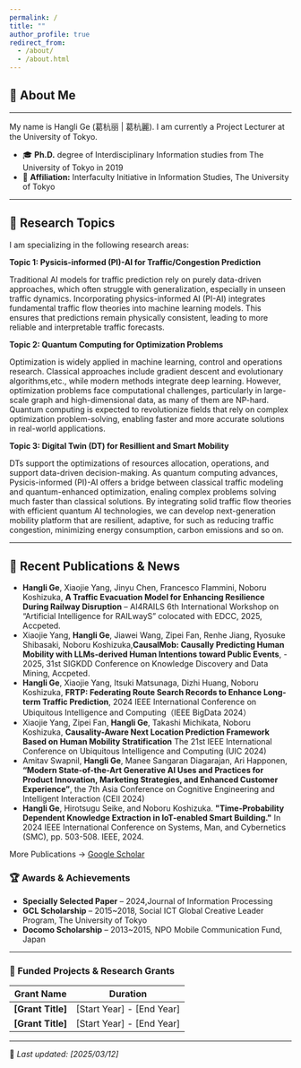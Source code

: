 ```yaml
---
permalink: /
title: ""
author_profile: true
redirect_from: 
  - /about/
  - /about.html
---
```


## 👤 About Me
------
My name is  Hangli Ge (葛杭丽 | 葛杭麗). I am currently a Project Lecturer at the University of Tokyo. 
- 🎓 **Ph.D.** degree of Interdisciplinary Information studies from The University of Tokyo in 2019
- 📍 **Affiliation:** Interfaculty Initiative in Information Studies, The University of Tokyo
---

## 🔬 Research Topics
 I am specializing in the following research areas:

 **Topic 1: Pysicis-informed (PI)-AI for Traffic/Congestion Prediction**
 
 Traditional AI models for traffic prediction rely on purely data-driven approaches, which often struggle with generalization, especially in unseen traffic dynamics. Incorporating physics-informed AI (PI-AI) integrates fundamental traffic flow theories into machine learning models. This ensures that predictions remain physically consistent, leading to more reliable and interpretable traffic forecasts.

 **Topic 2: Quantum Computing for Optimization Problems**
 
Optimization is widely applied in machine learning, control and operations research. Classical approaches include gradient descent and evolutionary algorithms,etc., while modern methods integrate deep learning. However, optimization problems face computational challenges, particularly in large-scale graph and high-dimensional data, as many of them are NP-hard. Quantum computing is expected to revolutionize fields that rely on complex optimization problem-solving, enabling faster and more accurate solutions in real-world applications.

  
**Topic 3: Digital Twin (DT) for Resillient and Smart Mobility**

DTs support the optimizations of resources allocation, operations, and support data-driven decision-making.
As quantum computing advances, Pysicis-informed (PI)-AI offers a bridge between classical traffic modeling and quantum-enhanced optimization, enaling complex problems solving much faster than classical solutions. By integrating solid traffic flow theories with efficient quantum AI technologies, we can develop next-generation mobility platform that are resilient, adaptive, for such as reducing traffic congestion, minimizing energy consumption, carbon emissions  and so on. 

---

## 📝 Recent Publications & News
 - **Hangli Ge**, Xiaojie Yang, Jinyu Chen, Francesco Flammini, Noboru Koshizuka, **A Traffic Evacuation Model for Enhancing Resilience During Railway Disruption** – AI4RAILS 6th International Workshop on “Artificial Intelligence for RAILwayS” colocated with EDCC, 2025, Accpeted.
 - Xiaojie Yang, **Hangli Ge**, Jiawei Wang, Zipei Fan, Renhe Jiang, Ryosuke Shibasaki, Noboru Koshizuka,**CausalMob: Causally Predicting Human Mobility with LLMs-derived Human Intentions toward Public Events**, - 2025, 31st SIGKDD Conference on Knowledge Discovery and Data Mining, Accpeted.
 - **Hangli Ge**, Xiaojie Yang, Itsuki Matsunaga, Dizhi Huang, Noboru Koshizuka, **FRTP: Federating Route Search Records to Enhance Long-term Traffic Prediction**, 2024 IEEE International Conference on Ubiquitous Intelligence and Computing（IEEE BigData 2024）
 - Xiaojie Yang, Zipei Fan, **Hangli Ge**, Takashi Michikata, Noboru Koshizuka, **Causality-Aware Next Location Prediction Framework Based on Human Mobility Stratification** The 21st IEEE International Conference on Ubiquitous Intelligence and Computing (UIC 2024)
 - Amitav Swapnil, **Hangli Ge**, Manee Sangaran Diagarajan, Ari Happonen, **“Modern State-of-the-Art Generative AI Uses and Practices for Product Innovation, Marketing Strategies, and Enhanced Customer Experience”**, the 7th Asia Conference on Cognitive Engineering and Intelligent Interaction (CEII 2024)
 - 	**Hangli Ge**, Hirotsugu Seike, and Noboru Koshizuka. **"Time-Probability Dependent Knowledge Extraction in IoT-enabled Smart Building."** In 2024 IEEE International Conference on Systems, Man, and Cybernetics (SMC), pp. 503-508. IEEE, 2024.




More Publications -> [Google Scholar](https://scholar.google.com/citations?user=8lFqJGMAAAAJ&hl=en)

### 🏆 Awards & Achievements
- **Specially Selected Paper** – 2024,Journal of Information Processing
- **GCL Scholarship** – 2015~2018, Social ICT Global Creative Leader Program, The University of Tokyo
- **Docomo Scholarship** – 2013~2015, NPO Mobile Communication Fund, Japan
---

### 🔹 Funded Projects & Research Grants

| Grant Name | Duration |
|------------|-------------|
| **[Grant Title]** |  [Start Year] - [End Year] |
| **[Grant Title]** |  [Start Year] - [End Year] |

---


🔹 _Last updated: [2025/03/12]_  



